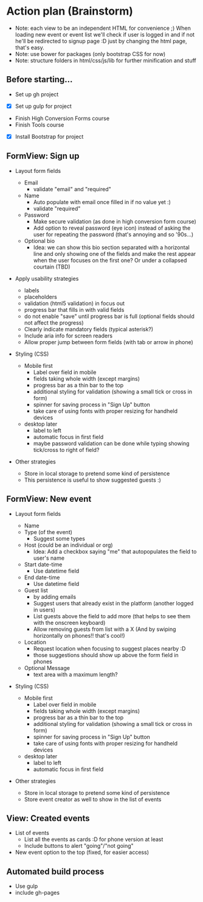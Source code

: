 # Action plan (Brainstorm)

* Note: each view to be an independent HTML for convenience ;) When loading new event or event list we'll check if user is logged in and if not he'll be redirected to signup page :D just by changing the html page, that's easy.
* Note: use bower for packages (only bootstrap CSS for now)
* Note: structure folders in html/css/js/lib for further minification and stuff

## Before starting...
- Set up gh project
- [x] Set up gulp for project
- Finish High Conversion Forms course
- Finish Tools course
- [x] Install Bootstrap for project

## FormView: Sign up
- Layout form fields
  - Email
    - validate "email" and "required"
  - Name
    - Auto populate with email once filled in if no value yet :)
    - validate "required"
  - Password
    - Make secure validation (as done in high conversion form course)
    - Add option to reveal password (eye icon) instead of asking the user for repeating the password (that's annoying and so '90s...)
  - Optional bio
    - Idea: we can show this bio section separated with a horizontal line and only showing one of the fields and make the rest appear when the user focuses on the first one? Or under a collapsed courtain (TBD)

- Apply usability strategies
  - labels
  - placeholders
  - validation (html5 validation) in focus out
  - progress bar that fills in with valid fields
  - do not enable "save" until progress bar is full (optional fields should not affect the progress)
  - Clearly indicate mandatory fields (typical asterisk?)
  - Include aria info for screen readers
  - Allow proper jump between form fields (with tab or arrow in phone)

- Styling (CSS)
  - Mobile first
    - Label over field in mobile
    - fields taking whole width (except margins)
    - progress bar as a thin bar to the top
    - additional styling for validation (showing a small tick or cross in form)
    - spinner for saving process in "Sign Up" button
    - take care of using fonts with proper resizing for handheld devices
  - desktop later
    - label to left
    - automatic focus in first field
    - maybe password validation can be done while typing showing tick/cross to right of field?

- Other strategies
  - Store in local storage to pretend some kind of persistence
  - This persistence is useful to show suggested guests :)


## FormView: New event
- Layout form fields
  - Name
  - Type (of the event)
    - Suggest some types
  - Host (could be an individual or org)
    - Idea: Add a checkbox saying "me" that autopopulates the field to user's name
  - Start date-time
    - Use datetime field
  - End date-time
    - Use datetime field
  - Guest list
    - by adding emails
    - Suggest users that already exist in the platform (another logged in users)
    - List guests above the field to add more (that helps to see them with the onscreen keyboard)
    - Allow removing guests from list with a X (And by swiping horizontally on phones!! that's cool!)
  - Location
    - Request location when focusing to suggest places nearby :D
    - those suggestions should show up above the form field in phones
  - Optional Message
    - text area with a maximum length?

- Styling (CSS)
  - Mobile first
    - Label over field in mobile
    - fields taking whole width (except margins)
    - progress bar as a thin bar to the top
    - additional styling for validation (showing a small tick or cross in form)
    - spinner for saving process in "Sign Up" button
    - take care of using fonts with proper resizing for handheld devices
  - desktop later
    - label to left
    - automatic focus in first field

- Other strategies
  - Store in local storage to pretend some kind of persistence
  - Store event creator as well to show in the list of events


## View: Created events
- List of events
  - List all the events as cards :D for phone version at least
  - Include buttons to alert "going"/"not going"
- New event option to the top (fixed, for easier access)


## Automated build process
- Use gulp
- include gh-pages
